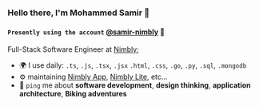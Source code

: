 ### Hello there, I'm Mohammed Samir 👋 

#### `Presently using the account` [@samir-nimbly](https://github.com/samir-nimbly) 💼

Full-Stack Software Engineer at [Nimbly](https://hellonimbly.com/);<br>

- 🌍 I use daily: `.ts`, `.js`, `.tsx`, `.jsx` `.html`, `.css`, `.go`, `.py`, `.sql`, `.mongodb`
- ⚙️ maintaining [Nimbly App](https://play.google.com/store/apps/details?id=com.sustainnovationgroup.sharpnsights&pcampaignid=web_share), [Nimbly Lite](https://play.google.com/store/apps/details?id=com.sustainnovationgroup.nimblylite&pcampaignid=web_share), etc...
- 💬 `ping` me about **software development**, **design thinking**, **application architecture**, **Biking adventures**
